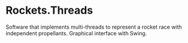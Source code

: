 # Rockets.Threads

Software that implements multi-threads to represent a rocket race with independent propellants.
Graphical interface with Swing.
